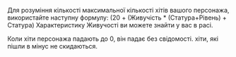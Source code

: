 Для розуміння кількості максимальної кількості хітів вашого персонажа, використайте наступну формулу:
(20 + (Живучість * (Статура+Рівень) + Статура)
Характеристику Живучості ви можете знайти у вас в расі.

Коли хіти персонажа падають до 0, він падає без свідомості. хіти, які пішли в мінус не скидаються.